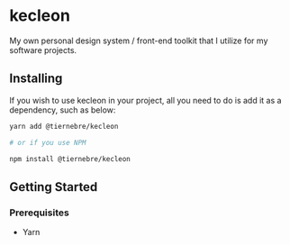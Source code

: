 # kecleon

My own personal design system / front-end toolkit that I utilize for my
software projects.

## Installing

If you wish to use kecleon in your project, all you need to do
is add it as a dependency, such as below:

```sh
yarn add @tiernebre/kecleon

# or if you use NPM

npm install @tiernebre/kecleon
```

## Getting Started

### Prerequisites

- Yarn

